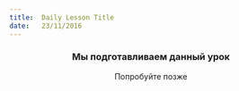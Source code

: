 ```yaml
---
title:  Daily Lesson Title
date:   23/11/2016
---
```


### <center>Мы подготавливаем данный урок</center> 

 <center>Попробуйте позже</center>